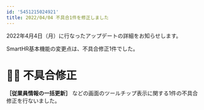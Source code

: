```yaml
---
id: '5451215024921'
title: 2022/04/04 不具合1件を修正しました
---
```

2022年4月4日（月）に行なったアップデートの詳細をお知らせします。

SmartHR基本機能の変更点は、不具合修正1件でした。

# 👨‍⚕️ 不具合修正

 **［従業員情報の一括更新］** などの画面のツールチップ表示に関する1件の不具合修正を行ないました。

